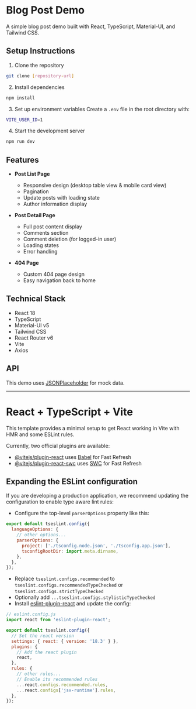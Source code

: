 # Blog Post Demo

A simple blog post demo built with React, TypeScript, Material-UI, and Tailwind CSS.

## Setup Instructions

1. Clone the repository

```bash
git clone [repository-url]
```

2. Install dependencies

```bash
npm install
```

3. Set up environment variables
   Create a `.env` file in the root directory with:

```bash
VITE_USER_ID=1
```

4. Start the development server

```bash
npm run dev
```

## Features

- **Post List Page**

  - Responsive design (desktop table view & mobile card view)
  - Pagination
  - Update posts with loading state
  - Author information display

- **Post Detail Page**

  - Full post content display
  - Comments section
  - Comment deletion (for logged-in user)
  - Loading states
  - Error handling

- **404 Page**
  - Custom 404 page design
  - Easy navigation back to home

## Technical Stack

- React 18
- TypeScript
- Material-UI v5
- Tailwind CSS
- React Router v6
- Vite
- Axios

## API

This demo uses [JSONPlaceholder](https://jsonplaceholder.typicode.com/) for mock data.

---

# React + TypeScript + Vite

This template provides a minimal setup to get React working in Vite with HMR and some ESLint rules.

Currently, two official plugins are available:

- [@vitejs/plugin-react](https://github.com/vitejs/vite-plugin-react/blob/main/packages/plugin-react/README.md) uses [Babel](https://babeljs.io/) for Fast Refresh
- [@vitejs/plugin-react-swc](https://github.com/vitejs/vite-plugin-react-swc) uses [SWC](https://swc.rs/) for Fast Refresh

## Expanding the ESLint configuration

If you are developing a production application, we recommend updating the configuration to enable type aware lint rules:

- Configure the top-level `parserOptions` property like this:

```js
export default tseslint.config({
  languageOptions: {
    // other options...
    parserOptions: {
      project: ['./tsconfig.node.json', './tsconfig.app.json'],
      tsconfigRootDir: import.meta.dirname,
    },
  },
});
```

- Replace `tseslint.configs.recommended` to `tseslint.configs.recommendedTypeChecked` or `tseslint.configs.strictTypeChecked`
- Optionally add `...tseslint.configs.stylisticTypeChecked`
- Install [eslint-plugin-react](https://github.com/jsx-eslint/eslint-plugin-react) and update the config:

```js
// eslint.config.js
import react from 'eslint-plugin-react';

export default tseslint.config({
  // Set the react version
  settings: { react: { version: '18.3' } },
  plugins: {
    // Add the react plugin
    react,
  },
  rules: {
    // other rules...
    // Enable its recommended rules
    ...react.configs.recommended.rules,
    ...react.configs['jsx-runtime'].rules,
  },
});
```
